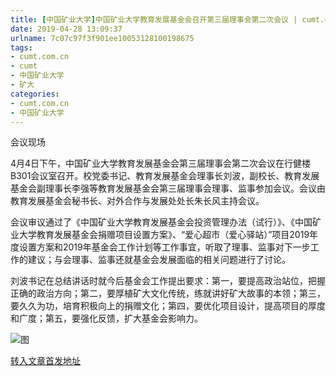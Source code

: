 ```yaml
---
title: [中国矿业大学]中国矿业大学教育发展基金会召开第三届理事会第二次会议 | cumt.com.cn
date: 2019-04-28 13:09:37
urlname: 7c07c97f3f901ee10053128100198675
tags: 
- cumt.com.cn
- cumt
- 中国矿业大学
- 矿大
categories:
- cumt.com.cn
- 中国矿业大学
---
```


会议现场

4月4日下午，中国矿业大学教育发展基金会第三届理事会第二次会议在行健楼B301会议室召开。校党委书记、教育发展基金会理事长刘波，副校长、教育发展基金会副理事长李强等教育发展基金会第三届理事会理事、监事参加会议。会议由教育发展基金会秘书长、对外合作与发展处处长朱长风主持会议。

会议审议通过了《中国矿业大学教育发展基金会投资管理办法（试行）》、《中国矿业大学教育发展基金会捐赠项目设置方案》、“爱心超市（爱心驿站）”项目2019年度设置方案和2019年基金会工作计划等工作事宜，听取了理事、监事对下一步工作的建议；与会理事、监事还就基金会发展面临的相关问题进行了讨论。

刘波书记在总结讲话时就今后基金会工作提出要求：第一，要提高政治站位，把握正确的政治方向；第二，要厚植矿大文化传统，练就讲好矿大故事的本领；第三，要久久为功，培育积极向上的捐赠文化；第四，要优化项目设计，提高项目的厚度和广度；第五，要强化反馈，扩大基金会影响力。

![图](http://xwzx.cumt.edu.cn/_upload/article/images/38/34/ff64b92c49c18acb6554ba6a749b/49c31cbe-132e-4ef2-a9bf-32de3b220ea9.jpg)

[转入文章首发地址](http://xwzx.cumt.edu.cn/e8/fa/c513a518394/page.htm)